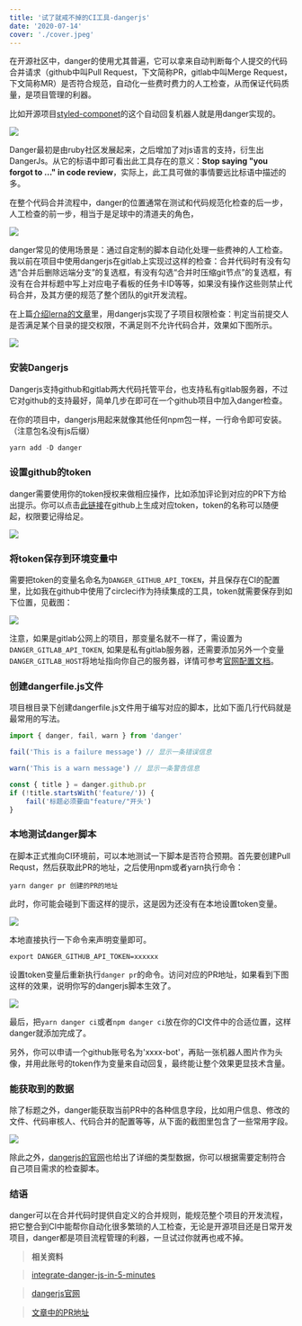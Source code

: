 ```yaml
--- 
title: '试了就戒不掉的CI工具-dangerjs' 
date: '2020-07-14'
cover: './cover.jpeg'
--- 
```


在开源社区中，danger的使用尤其普遍，它可以拿来自动判断每个人提交的代码合并请求（github中叫Pull Request，下文简称PR，gitlab中叫Merge Request，下文简称MR）是否符合规范，自动化一些费时费力的人工检查，从而保证代码质量，是项目管理的利器。

比如开源项目[styled-componet](https://github.com/styled-components/styled-components)的这个自动回复机器人就是用danger实现的。

![](./dangerjs-1.png)

Danger最初是由ruby社区发展起来，之后增加了对js语言的支持，衍生出DangerJs。从它的标语中即可看出此工具存在的意义：**Stop saying "you forgot to …" in code review**，实际上，此工具可做的事情要远比标语中描述的多。

在整个代码合并流程中，danger的位置通常在测试和代码规范化检查的后一步，人工检查的前一步，相当于是足球中的清道夫的角色，

![](./dangerjs-2.jpeg)

danger常见的使用场景是：通过自定制的脚本自动化处理一些费神的人工检查。我以前在项目中使用dangerjs在gitlab上实现过这样的检查：合并代码时有没有勾选“合并后删除远端分支”的复选框，有没有勾选“合并时压缩git节点”的复选框，有没有在合并标题中写上对应电子看板的任务卡ID等等，如果没有操作这些则禁止代码合并，及其方便的规范了整个团队的git开发流程。

在上篇[介绍lerna的文章](https://juejin.im/post/6847902224794943495)里，用dangerjs实现了子项目权限检查：判定当前提交人是否满足某个目录的提交权限，不满足则不允许代码合并，效果如下图所示。

![](./dangerjs-3.jpeg)


### 安装Dangerjs
Dangerjs支持github和gitlab两大代码托管平台，也支持私有gitlab服务器，不过它对github的支持最好，简单几步在即可在一个github项目中加入danger检查。

在你的项目中，dangerjs用起来就像其他任何npm包一样，一行命令即可安装。（注意包名没有js后缀）

```javascript
yarn add -D danger
```

### 设置github的token
danger需要使用你的token授权来做相应操作，比如添加评论到对应的PR下方给出提示。你可以点击[此链接](https://github.com/settings/tokens/new)在github上生成对应token，token的名称可以随便起，权限要记得给足。

![](./dangerjs-4.jpeg)

### 将token保存到环境变量中
需要把token的变量名命名为`DANGER_GITHUB_API_TOKEN`，并且保存在CI的配置里，比如我在github中使用了circleci作为持续集成的工具，token就需要保存到如下位置，见截图：

![](./dangerjs-5.jpeg)

注意，如果是gitlab公网上的项目，那变量名就不一样了，需设置为`DANGER_GITLAB_API_TOKEN`, 如果是私有gitlab服务器，还需要添加另外一个变量`DANGER_GITLAB_HOST`将地址指向你自己的服务器，详情可参考[官网配置文档](https://danger.systems/js/usage/gitlab.html)。

### 创建dangerfile.js文件
项目根目录下创建dangerfile.js文件用于编写对应的脚本，比如下面几行代码就是最常用的写法。
```javascript
import { danger, fail, warn } from 'danger'

fail('This is a failure message') // 显示一条错误信息

warn('This is a warn message') // 显示一条警告信息

const { title } = danger.github.pr
if (!title.startsWith('feature/')) {
	fail('标题必须要由"feature/"开头')
}
```

### 本地测试danger脚本
在脚本正式推向CI环境前，可以本地测试一下脚本是否符合预期。首先要创建Pull Requst，然后获取此PR的地址，之后使用npm或者yarn执行命令：
```
yarn danger pr 创建的PR的地址
```

此时，你可能会碰到下面这样的提示，这是因为还没有在本地设置token变量。

![](./dangerjs-6.jpeg)

本地直接执行一下命令来声明变量即可。
```
export DANGER_GITHUB_API_TOKEN=xxxxxx
```

设置token变量后重新执行`danger pr`的命令。访问对应的PR地址，如果看到下图这样的效果，说明你写的dangerjs脚本生效了。


![](./dangerjs-7.jpeg)

最后，把`yarn danger ci`或者`npm danger ci`放在你的CI文件中的合适位置，这样danger就添加完成了。

另外，你可以申请一个github账号名为'xxxx-bot'，再贴一张机器人图片作为头像，并用此账号的token作为变量来自动回复，最终能让整个效果更显技术含量。 

### 能获取到的数据
除了标题之外，danger能获取当前PR中的各种信息字段，比如用户信息、修改的文件、代码审核人、代码合并的配置等等，从下面的截图里包含了一些常用字段。

![](./dangerjs-8.jpeg)

除此之外，[dangerjs的官网](https://danger.systems/js/reference.html)也给出了详细的类型数据，你可以根据需要定制符合自己项目需求的检查脚本。

### 结语
danger可以在合并代码时提供自定义的合并规则，能规范整个项目的开发流程，把它整合到CI中能帮你自动化很多繁琐的人工检查，无论是开源项目还是日常开发项目，danger都是项目流程管理的利器，一旦试过你就再也戒不掉。


> **相关资料**

> [integrate-danger-js-in-5-minutes](https://medium.com/@ivan.ha/integrate-danger-js-in-5-minutes-55515bc5355d)

> [dangerjs官网](https://danger.systems/js/)

> [文章中的PR地址](https://github.com/beforegolive/lerna-example/pull/3)
